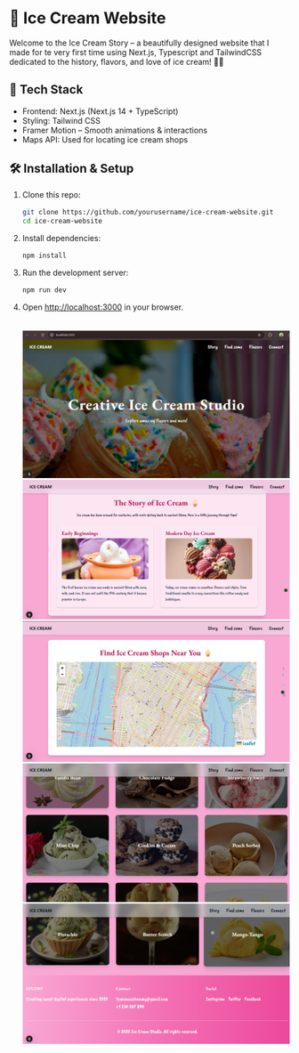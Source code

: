 # 🍦 Ice Cream Website

Welcome to the Ice Cream Story – a beautifully designed website that I made for te very first time using Next.js, Typescript and TailwindCSS dedicated to the history, flavors, and love of ice cream! 🍨✨

## 🚀 Tech Stack

- Frontend: Next.js (Next.js 14 + TypeScript)<br>
- Styling: Tailwind CSS<br>
- Framer Motion – Smooth animations & interactions<br>
- Maps API: Used for locating ice cream shops<br>

## 🛠 Installation & Setup

1. Clone this repo:<br>
   ```bash
   git clone https://github.com/yourusername/ice-cream-website.git
   cd ice-cream-website
   ```
2. Install dependencies:<br>
   ```bash
   npm install
   ```
3. Run the development server:<br>
   ```bash
   npm run dev
   ```
4. Open [http://localhost:3000](http://localhost:3000) in your browser.<br>
<br><br>
![Alt: img1](page1.png)
![Alt: img2](page2.png)
![Alt: img3](page3.png)
![Alt: img4](page4.png)
![Alt: img5](page5.png)
